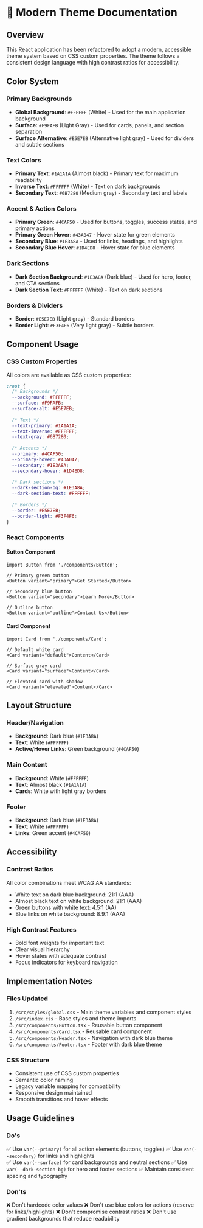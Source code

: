 # 🎨 Modern Theme Documentation

## Overview
This React application has been refactored to adopt a modern, accessible theme system based on CSS custom properties. The theme follows a consistent design language with high contrast ratios for accessibility.

## Color System

### Primary Backgrounds
- **Global Background**: `#FFFFFF` (White) - Used for the main application background
- **Surface**: `#F9FAFB` (Light Gray) - Used for cards, panels, and section separation
- **Surface Alternative**: `#E5E7EB` (Alternative light gray) - Used for dividers and subtle sections

### Text Colors
- **Primary Text**: `#1A1A1A` (Almost black) - Primary text for maximum readability
- **Inverse Text**: `#FFFFFF` (White) - Text on dark backgrounds
- **Secondary Text**: `#6B7280` (Medium gray) - Secondary text and labels

### Accent & Action Colors
- **Primary Green**: `#4CAF50` - Used for buttons, toggles, success states, and primary actions
- **Primary Green Hover**: `#43A047` - Hover state for green elements
- **Secondary Blue**: `#1E3A8A` - Used for links, headings, and highlights
- **Secondary Blue Hover**: `#1D4ED8` - Hover state for blue elements

### Dark Sections
- **Dark Section Background**: `#1E3A8A` (Dark blue) - Used for hero, footer, and CTA sections
- **Dark Section Text**: `#FFFFFF` (White) - Text on dark sections

### Borders & Dividers
- **Border**: `#E5E7EB` (Light gray) - Standard borders
- **Border Light**: `#F3F4F6` (Very light gray) - Subtle borders

## Component Usage

### CSS Custom Properties
All colors are available as CSS custom properties:

```css
:root {
  /* Backgrounds */
  --background: #FFFFFF;
  --surface: #F9FAFB;
  --surface-alt: #E5E7EB;
  
  /* Text */
  --text-primary: #1A1A1A;
  --text-inverse: #FFFFFF;
  --text-gray: #6B7280;
  
  /* Accents */
  --primary: #4CAF50;
  --primary-hover: #43A047;
  --secondary: #1E3A8A;
  --secondary-hover: #1D4ED8;
  
  /* Dark sections */
  --dark-section-bg: #1E3A8A;
  --dark-section-text: #FFFFFF;
  
  /* Borders */
  --border: #E5E7EB;
  --border-light: #F3F4F6;
}
```

### React Components

#### Button Component
```tsx
import Button from './components/Button';

// Primary green button
<Button variant="primary">Get Started</Button>

// Secondary blue button  
<Button variant="secondary">Learn More</Button>

// Outline button
<Button variant="outline">Contact Us</Button>
```

#### Card Component
```tsx
import Card from './components/Card';

// Default white card
<Card variant="default">Content</Card>

// Surface gray card
<Card variant="surface">Content</Card>

// Elevated card with shadow
<Card variant="elevated">Content</Card>
```

## Layout Structure

### Header/Navigation
- **Background**: Dark blue (`#1E3A8A`)
- **Text**: White (`#FFFFFF`)
- **Active/Hover Links**: Green background (`#4CAF50`)

### Main Content
- **Background**: White (`#FFFFFF`)
- **Text**: Almost black (`#1A1A1A`)
- **Cards**: White with light gray borders

### Footer
- **Background**: Dark blue (`#1E3A8A`)
- **Text**: White (`#FFFFFF`)
- **Links**: Green accent (`#4CAF50`)

## Accessibility

### Contrast Ratios
All color combinations meet WCAG AA standards:
- White text on dark blue background: 21:1 (AAA)
- Almost black text on white background: 21:1 (AAA)
- Green buttons with white text: 4.5:1 (AA)
- Blue links on white background: 8.9:1 (AAA)

### High Contrast Features
- Bold font weights for important text
- Clear visual hierarchy
- Hover states with adequate contrast
- Focus indicators for keyboard navigation

## Implementation Notes

### Files Updated
1. `/src/styles/global.css` - Main theme variables and component styles
2. `/src/index.css` - Base styles and theme imports
3. `/src/components/Button.tsx` - Reusable button component
4. `/src/components/Card.tsx` - Reusable card component
5. `/src/components/Header.tsx` - Navigation with dark blue theme
6. `/src/components/Footer.tsx` - Footer with dark blue theme

### CSS Structure
- Consistent use of CSS custom properties
- Semantic color naming
- Legacy variable mapping for compatibility
- Responsive design maintained
- Smooth transitions and hover effects

## Usage Guidelines

### Do's
✅ Use `var(--primary)` for all action elements (buttons, toggles)
✅ Use `var(--secondary)` for links and highlights  
✅ Use `var(--surface)` for card backgrounds and neutral sections
✅ Use `var(--dark-section-bg)` for hero and footer sections
✅ Maintain consistent spacing and typography

### Don'ts
❌ Don't hardcode color values
❌ Don't use blue colors for actions (reserve for links/highlights)
❌ Don't compromise contrast ratios
❌ Don't use gradient backgrounds that reduce readability